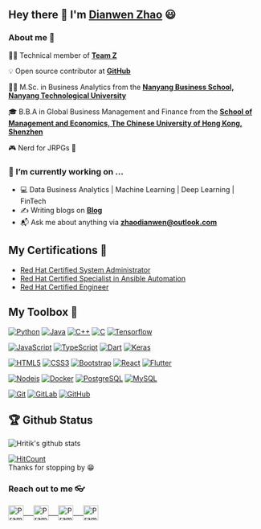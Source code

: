 ## Hey there 👋 I'm [Dianwen Zhao](https://zhaodianwen.github.io/) :smiley: </h1>

### About me :eyes:

👨‍💻 Technical member of **[Team Z](https://zhaodianwen.github.io/)**

:bulb: Open source contributor at **[GitHub](https://zhaodianwen.github.io/)**

👨‍🎓  M.Sc. in Business Analytics from the **[Nanyang Business School, Nanyang Technological University](https://www.ntu.edu.sg/Pages/home.aspx)**

🎓 B.B.A in Global Business Management and Finance from the **[School of Management and Economics, The Chinese University of Hong Kong, Shenzhen](https://www.cuhk.edu.cn/)**

:video_game: Nerd for JRPGs :space_invader:

### 🌱 I’m currently working on ...

- :computer: Data Business Analytics | Machine Learning | Deep Learning | FinTech   
- :writing_hand: Writing blogs on  **[Blog](https://zhaodianwen.github.io/)**
- :mailbox_with_mail: Ask me about anything via **[zhaodianwen@outlook.com](zhaodianwen@outlook.com)**



## My Certifications :bookmark_tabs:

- [Red Hat Certified System Administrator](https://media-exp1.licdn.com/dms/image/C4D2DAQFmWJMLW78TaQ/profile-treasury-image-shrink_1280_1280/0?e=1594677600&v=beta&t=VF9vSpwjLb26doBzifmN6QIZFVSEJAMvOWAiGh3Fzzo)
- [Red Hat Certified Specialist in Ansible Automation](https://media-exp1.licdn.com/dms/image/C4D2DAQHoFhvsfOPa5g/profile-treasury-image-shrink_1280_1280/0?e=1594677600&v=beta&t=EZa7le_vjNz5nGFIuOKmJk-WuGnPjOQpWz615lcUniM)
- [Red Hat Certified  Engineer](https://media-exp1.licdn.com/dms/image/C4D2DAQGL_J8Rvg88cg/profile-treasury-image-shrink_480_480/0?e=1594677600&v=beta&t=ns1Pf3Eh9CDkLzcBDMz-LDWg9ArVMBOffdwSKhXzKzs)


## My Toolbox :toolbox:

[![Python](https://img.shields.io/badge/-Python-black?style=flat&logo=python&link=https://github.com/zhaodianwen)](https://github.com/zhaodianwen) [![Java](https://img.shields.io/badge/Java-orange?style=flat&logo=java&logoColor=white&link=https://github.com/zhaodianwen)](https://github.com/zhaodianwen) [![C++](https://img.shields.io/badge/-C++-00599C?style=flat&logo=c++&link=https://github.com/zhaodianwen)](https://github.com/zhaodianwen) [![C](https://img.shields.io/badge/-A8B9CC?style=flat&logo=c&logoColor=white&link=https://github.com/zhaodianwen)](https://github.com/zhaodianwen) [![Tensorflow](https://img.shields.io/badge/-Tensorflow-gray?style=flat&logo=tensorflow&link=https://github.com/zhaodianwen)](https://github.com/zhaodianwen)

[![JavaScript](https://img.shields.io/badge/-JavaScript-black?style=flat&logo=javascript&link=https://github.com/zhaodianwen)](https://github.com/zhaodianwen) [![TypeScript](https://img.shields.io/badge/-TypeScript-007ACC?style=flat&logo=typescript&link=https://github.com/zhaodianwen)](https://github.com/zhaodianwen) [![Dart](https://img.shields.io/badge/-Dart-0175C2?style=flat&logo=dart&link=https://github.com/zhaodianwen)](https://github.com/zhaodianwen) [![Keras](https://img.shields.io/badge/-Keras-red?style=flat&logo=keras&link=https://github.com/zhaodianwen)](https://github.com/zhaodianwen)

[![HTML5](https://img.shields.io/badge/-HTML5-E34F26?style=flat&logo=html5&logoColor=white&link=https://github.com/zhaodianwen)](https://github.com/zhaodianwen) [![CSS3](https://img.shields.io/badge/-CSS3-1572B6?style=flat&logo=css3&link=https://github.com/zhaodianwen)](https://github.com/zhaodianwen) [![Bootstrap](https://img.shields.io/badge/-Bootstrap-563D7C?style=flat&logo=bootstrap&link=https://github.com/zhaodianwen)](https://github.com/zhaodianwen) [![React](https://img.shields.io/badge/-React-black?style=flat&logo=react&link=https://github.com/zhaodianwen)](https://github.com/zhaodianwen) [![Flutter](https://img.shields.io/badge/-Flutter-02569B?style=flat&logo=flutter&link=https://github.com/zhaodianwen)](https://github.com/zhaodianwen)

[![Nodejs](https://img.shields.io/badge/-Nodejs-black?style=flat&logo=Node.js&link=https://github.com/zhaodianwen)](https://github.com/zhaodianwen) [![Docker](https://img.shields.io/badge/-Docker-black?style=flat&logo=docker&link=https://github.com/zhaodianwen)](https://github.com/zhaodianwen) [![PostgreSQL](https://img.shields.io/badge/-PostgreSQL-336791?style=flat&logo=postgresql&link=https://github.com/zhaodianwen)](https://github.com/zhaodianwen) [![MySQL](https://img.shields.io/badge/-MySQL-black?style=flat&logo=mysql&link=https://github.com/zhaodianwen)](https://github.com/zhaodianwen)

[![Git](https://img.shields.io/badge/-Git-black?style=flat&logo=git&link=https://github.com/zhaodianwen)](https://github.com/zhaodianwen) [![GitLab](https://img.shields.io/badge/-GitLab-FCA121?style=flat&logo=gitlab&link=https://github.com/zhaodianwen)](https://gitlab.com/zhaodianwen) [![GitHub](https://img.shields.io/badge/-GitHub-181717?style=flat&logo=github&link=https://github.com/zhaodianwen)](https://github.com/zhaodianwen)



## 🏆 Github Status

![Hritik's github stats](https://github-readme-stats.vercel.app/api?username=zhaodianwen&show_icons=true&hide_border=true)

[![HitCount](http://hits.dwyl.com/zhaodianwen/zhaodianwen/zhaodianwen.svg)](http://hits.dwyl.com/zhaodianwen/zhaodianwen/zhaodianwen) <br>
Thanks for stopping by 😁


### Reach out to me 👓

 <a href="https://www.linkedin.com/in/pramod-kumar-4aa47616/" target="blank">
  <img align="center" alt="Pramod's LinkedIn" width="30px" src="https://www.vectorlogo.zone/logos/linkedin/linkedin-icon.svg" /> &nbsp; &nbsp;
 <a href="https://www.instagram.com/cyber_freak_/" target="blank">
  <img align="center" alt="Pramod's Instagram" width="30px" src="https://www.vectorlogo.zone/logos/instagram/instagram-icon.svg" /> &nbsp; &nbsp;
 <a href="https://twitter.com/pramod21" target="blank">
  <img align="center" alt="Pramod's Twitter" width="30px" src="https://www.vectorlogo.zone/logos/twitter/twitter-official.svg" /> &nbsp; &nbsp;
 <a href="https://medium.com/@pramodrana2" target="blank">
  <img align="center" alt="Pramod's Twitter" width="30px" src="https://www.vectorlogo.zone/logos/medium/medium-tile.svg" /></a>
